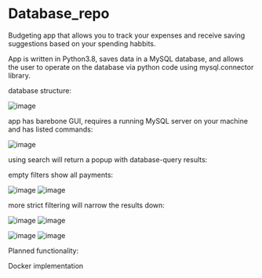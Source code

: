 # Database_repo

Budgeting app that allows you to track your expenses and receive saving suggestions based on your spending habbits.

App is written in Python3.8, saves data in a MySQL database, and allows the user to operate on the database via python code using mysql.connector library.

database structure:

![image](https://user-images.githubusercontent.com/112565629/189530547-82834d78-39fa-48e6-9a6d-90ee47b2633c.png)



app has barebone GUI, requires a running MySQL server on your machine and has listed commands:

![image](https://user-images.githubusercontent.com/112565629/189525874-9005891d-77b7-463b-933f-9d4257fd4ad4.png)


using search will return a popup with database-query results:

empty filters show all payments:

![image](https://user-images.githubusercontent.com/112565629/189525912-e117b91e-fa39-4376-8b1b-444ec9d55b79.png)
![image](https://user-images.githubusercontent.com/112565629/189526014-5914a175-7f14-4dfd-a73d-9b2ac09fc908.png)

more strict filtering will narrow the results down:

![image](https://user-images.githubusercontent.com/112565629/189525983-71ccd836-b437-4461-b1cc-8301435cf793.png)
![image](https://user-images.githubusercontent.com/112565629/189526087-0b923f8a-30c5-47f4-97f9-c68ae2fd7cd9.png)

![image](https://user-images.githubusercontent.com/112565629/189526115-c270333f-2898-47b8-8f44-4cf17c7f382a.png)
![image](https://user-images.githubusercontent.com/112565629/189526158-3afe170c-af0e-4476-bcd5-26547d98daf0.png)




Planned functionality:

Docker implementation


